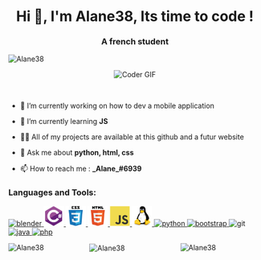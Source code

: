 <h1 align="center">Hi 👋, I'm Alane38, Its time to code !</h1>
<h3 align="center">A french student</h3>
<p align="left"> 
<img src="https://komarev.com/ghpvc/?username=Alane38&label=Profile%20views&color=0e75b6&style=flat" alt="Alane38" /> </p>
<p align="center"> 
<img src="https://media.giphy.com/media/SWoSkN6DxTszqIKEqv/giphy.gif" alt="Coder GIF" width="500"> </p>
<br/>

- 🔭 I’m currently working on how to dev a mobile application

- 🌱 I’m currently learning **JS**

- 👨‍💻 All of my projects are available at this github and a futur website

- 💬 Ask me about **python, html, css**

- 📫 How to reach me : **\_Alane\_#6939**

<h3 align="left">Languages and Tools:</h3>
<p align="left"> 
<a href="https://www.blender.org/" target="_blank" rel="noreferrer"> 
<img src="https://download.blender.org/branding/community/blender_community_badge_white.svg" alt="blender" width="40" height="40"/> </a> <a href="https://www.w3schools.com/cs/" target="_blank" rel="noreferrer"> 
<img src="https://raw.githubusercontent.com/devicons/devicon/master/icons/csharp/csharp-original.svg" alt="csharp" width="40" height="40"/> </a> 
<a href="https://www.w3schools.com/css/" target="_blank" rel="noreferrer"> 
<img src="https://raw.githubusercontent.com/devicons/devicon/master/icons/css3/css3-original-wordmark.svg" alt="css3" width="40" height="40"/> </a>
<a href="https://www.w3schools.com/html/" target="_blank" rel="noreferrer"> 
<img src="https://raw.githubusercontent.com/devicons/devicon/master/icons/html5/html5-original-wordmark.svg" alt="html5" width="40" height="40"/> </a> 
<a href="https://developer.mozilla.org/en-US/docs/Web/JavaScript" target="_blank" rel="noreferrer"> 
<img src="https://raw.githubusercontent.com/devicons/devicon/master/icons/javascript/javascript-original.svg" alt="javascript" width="40" height="40"/> </a> 
<a href="https://www.linux.org/" target="_blank" rel="noreferrer"> 
<img src="https://raw.githubusercontent.com/devicons/devicon/master/icons/linux/linux-original.svg" alt="linux" width="40" height="40"/> </a> 
<a href="https://www.python.org" target="_blank" rel="noreferrer">
<img src="https://raw.githubusercontent.com/jmnote/z-icons/master/svg/python.svg" alt="python" width="40" height="40"/> </a>  
<a href="https://getbootstrap.com/" target="_blank" rel="noreferrer">
<img src="https://raw.githubusercontent.com/jmnote/z-icons/master/svg/bootstrap.svg" alt="bootstrap" width="40" height="40"/> </a> 
<img src="https://raw.githubusercontent.com/jmnote/z-icons/master/svg/git.svg" alt="git" width="40" height="40"/> </a>
<a href="https://java.com/fr/" target="_blank" rel="noreferrer">
<img src="https://raw.githubusercontent.com/jmnote/z-icons/master/svg/java.svg" alt="java" width="40" height="40"/> </a> 
<a href="https://www.php.net/" target="_blank" rel="noreferrer">
<img src="https://raw.githubusercontent.com/jmnote/z-icons/master/svg/php.svg" alt="php" width="40" height="40"/> </a> 
</p>

<p>
 <img align="left" width="32%" src="https://github-readme-stats.vercel.app/api?username=Alane38&show_icons=true&locale=en" alt="Alane38" />
 <img align="center" width="30%" src="https://github-readme-stats.vercel.app/api/top-langs/?username=Alane38&layout=compact&langs_count=10" alt="Alane38" >
 <img align="right" width="32%"  src="https://github-readme-streak-stats.herokuapp.com/?user=Alane38&" alt="Alane38" />
</p>
